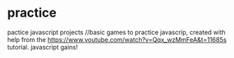 # practice
pactice javascript projects
//basic games to practice javascrip, created with help from the https://www.youtube.com/watch?v=Qqx_wzMmFeA&t=11685s tutorial. javascript gains!
